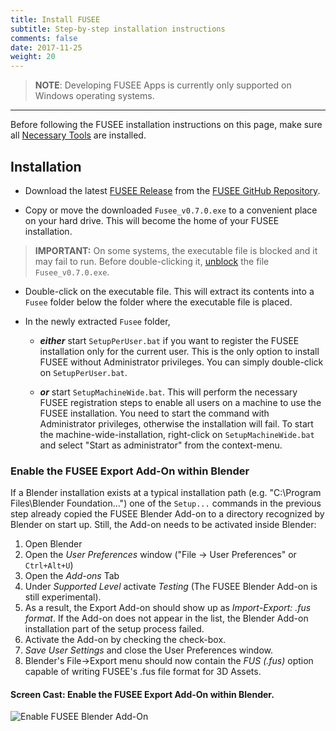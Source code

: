 ```yaml
---
title: Install FUSEE
subtitle: Step-by-step installation instructions
comments: false
date: 2017-11-25
weight: 20
---
```


>  **NOTE**: Developing FUSEE Apps is currently only supported on Windows operating systems.

-------------

Before following the FUSEE installation instructions on this page, make sure all
[Necessary Tools](../necessary-tools/) are installed.

## Installation

- Download the latest 
  [FUSEE Release](https://github.com/FUSEEProjectTeam/Fusee/releases/download/v0.7-BinDist/Fusee_v0.7.0.exe) 
  from the 
  [FUSEE GitHub Repository](https://github.com/FUSEEProjectTeam/Fusee/releases).

- Copy or move the downloaded `Fusee_v0.7.0.exe` to a convenient place on your hard drive. This will
  become the home of your FUSEE installation.

>  **IMPORTANT:** On some systems, the executable file is blocked and it may fail to run.
>  Before double-clicking it, [unblock](https://blogs.msdn.microsoft.com/delay/p/unblockingdownloadedfile/)
>  the file `Fusee_v0.7.0.exe`.
  
- Double-click on the executable file.
  This will extract its contents into a `Fusee` folder below the folder where the executable file is placed.

- In the newly extracted `Fusee` folder, 

  - ***either*** start `SetupPerUser.bat` if you want to register the FUSEE installation only for the current user.
    This is the only option to install FUSEE without Administrator privileges. You can simply double-click
    on `SetupPerUser.bat`.

  - ***or*** start `SetupMachineWide.bat`. This will perform the necessary FUSEE registration steps to enable
    all users on a machine to use the FUSEE installation. You need to start the command with Administrator privileges,
    otherwise the installation will fail. To start the machine-wide-installation, right-click on `SetupMachineWide.bat`
    and select "Start as administrator" from the context-menu.

### Enable the FUSEE Export Add-On within Blender

If a Blender installation exists at a typical installation path (e.g. "C:\Program Files\Blender Foundation\...")
one of the `Setup...` commands in the previous step already copied the FUSEE Blender Add-on to a directory recognized
by Blender on start up. Still, the Add-on needs to be activated inside Blender:

1. Open Blender
1. Open the _User Preferences_ window ("File &rarr; User Preferences" or `Ctrl+Alt+U`)
1. Open the _Add-ons_ Tab
1. Under _Supported Level_ activate _Testing_ (The FUSEE Blender Add-on is still experimental).
1. As a result, the Export Add-on should show up as _Import-Export: .fus format_. 
   If the Add-on does not appear in the list, the Blender Add-on installation part of the setup process 
   failed. 
1. Activate the Add-on by checking the check-box.
1. _Save User Settings_ and close the User Preferences window.
1. Blender's File->Export menu should now contain the _FUS (.fus)_ option capable of writing
  FUSEE's .fus file format for 3D Assets.

#### Screen Cast: Enable the FUSEE Export Add-On within Blender.
![Enable FUSEE Blender Add-On](enableblenderaddon.gif)



